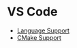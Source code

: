 # VS Code

- [Language Support](https://marketplace.visualstudio.com/items?itemName=ms-vscode.cpptools)
- [CMake Support](https://marketplace.visualstudio.com/items?itemName=ms-vscode.cmake-tools)
